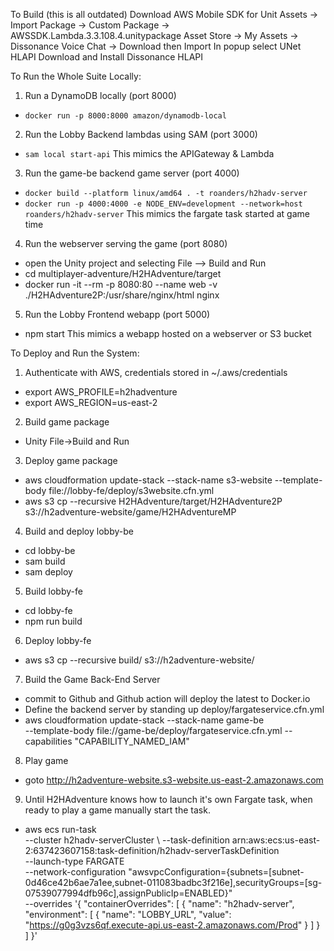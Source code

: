 To Build (this is all outdated)
Download AWS Mobile SDK for Unit
Assets -> Import Package -> Custom Package -> AWSSDK.Lambda.3.3.108.4.unitypackage
Asset Store -> My Assets -> Dissonance Voice Chat -> Download then Import
In popup select UNet HLAPI
Download and Install Dissonance HLAPI

To Run the Whole Suite Locally:
1. Run a DynamoDB locally (port 8000)
  - `docker run -p 8000:8000 amazon/dynamodb-local`
2. Run the Lobby Backend lambdas using SAM (port 3000)
  - `sam local start-api`
  This mimics the APIGateway & Lambda
3. Run the game-be backend game server (port 4000) 
  - `docker build --platform linux/amd64 . -t roanders/h2hadv-server`
  - `docker run -p 4000:4000 -e NODE_ENV=development --network=host roanders/h2hadv-server`
  This mimics the fargate task started at game time
4. Run the webserver serving the game (port 8080)
  - open the Unity project and selecting File --> Build and Run
  - cd multiplayer-adventure/H2HAdventure/target
  - docker run -it --rm -p 8080:80 --name web -v ./H2HAdventure2P:/usr/share/nginx/html nginx
5. Run the Lobby Frontend webapp (port 5000)
  - npm start
  This mimics a webapp hosted on a webserver or S3 bucket

To Deploy and Run the System:
1. Authenticate with AWS, credentials stored in ~/.aws/credentials
  - export AWS_PROFILE=h2hadventure
  - export AWS_REGION=us-east-2
2. Build game package
 - Unity File->Build and Run
3. Deploy game package
 - aws cloudformation update-stack --stack-name s3-website  --template-body file://lobby-fe/deploy/s3website.cfn.yml
 - aws s3 cp --recursive H2HAdventure/target/H2HAdventure2P s3://h2adventure-website/game/H2HAdventureMP
4. Build and deploy lobby-be
 - cd lobby-be
 - sam build
 - sam deploy
5. Build lobby-fe
 - cd lobby-fe
 - npm run build
6. Deploy lobby-fe
 - aws s3 cp --recursive build/ s3://h2adventure-website/
7. Build the Game Back-End Server
  - commit to Github and Github action will deploy the latest to Docker.io
  - Define the backend server by standing up deploy/fargateservice.cfn.yml
  - aws cloudformation update-stack --stack-name game-be \
   --template-body file://game-be/deploy/fargateservice.cfn.yml --capabilities "CAPABILITY_NAMED_IAM"
8. Play game
 - goto http://h2adventure-website.s3-website.us-east-2.amazonaws.com 
9. Until H2HAdventure knows how to launch it's own Fargate task, when ready to play a game manually start the task.
  - aws ecs run-task \
   --cluster h2hadv-serverCluster \ 
   --task-definition arn:aws:ecs:us-east-2:637423607158:task-definition/h2hadv-serverTaskDefinition \
   --launch-type FARGATE \
   --network-configuration "awsvpcConfiguration={subnets=[subnet-0d46ce42b6ae7a1ee,subnet-011083badbc3f216e],securityGroups=[sg-07539077994dfb96c],assignPublicIp=ENABLED}" \
   --overrides '{ "containerOverrides": [ { "name": "h2hadv-server", "environment": [ { "name": "LOBBY_URL", "value": "https://g0g3vzs6qf.execute-api.us-east-2.amazonaws.com/Prod" } ] } ] }'

